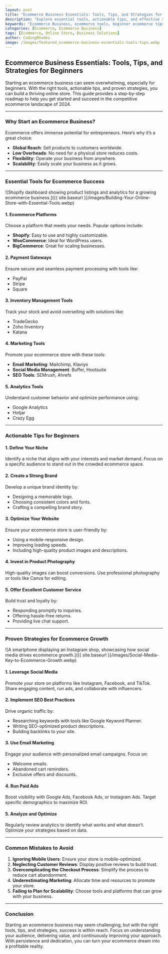```yaml
---
layout: post
title: "Ecommerce Business Essentials: Tools, Tips, and Strategies for Beginners"
description: "Explore essential tools, actionable tips, and effective strategies to start and grow your ecommerce business successfully. Perfect for beginners in 2024."
keywords: "Ecommerce Business, ecommerce tools, beginner ecommerce tips, ecommerce strategies, trends 2024, online store ideas"
categories: [Ecommerce, Ecommerce Business]
tags: [Ecommerce, Online Store, Business Solutions]
author: CodingRhodes
image: /images/featured_ecommerce-business-essentials-tools-tips.webp
---
```


## Ecommerce Business Essentials: Tools, Tips, and Strategies for Beginners

Starting an ecommerce business can seem overwhelming, especially for beginners. With the right tools, actionable tips, and proven strategies, you can build a thriving online store. This guide provides a step-by-step roadmap to help you get started and succeed in the competitive ecommerce landscape of 2024.

---

### Why Start an Ecommerce Business?

Ecommerce offers immense potential for entrepreneurs. Here’s why it’s a great choice:

- **Global Reach**: Sell products to customers worldwide.
- **Low Overheads**: No need for a physical store reduces costs.
- **Flexibility**: Operate your business from anywhere.
- **Scalability**: Easily scale your business as it grows.

---

### Essential Tools for Ecommerce Success

![Shopify dashboard showing product listings and analytics for a growing ecommerce business.]({{ site.baseurl }}/images/Building-Your-Online-Store-with-Essential-Tools.webp)

#### 1. **Ecommerce Platforms**
Choose a platform that meets your needs. Popular options include:

- **Shopify**: Easy to use and highly customizable.
- **WooCommerce**: Ideal for WordPress users.
- **BigCommerce**: Great for scaling businesses.

#### 2. **Payment Gateways**
Ensure secure and seamless payment processing with tools like:

- PayPal
- Stripe
- Square

#### 3. **Inventory Management Tools**
Track your stock and avoid overselling with solutions like:

- TradeGecko
- Zoho Inventory
- Katana

#### 4. **Marketing Tools**
Promote your ecommerce store with these tools:

- **Email Marketing**: Mailchimp, Klaviyo
- **Social Media Management**: Buffer, Hootsuite
- **SEO Tools**: SEMrush, Ahrefs

#### 5. **Analytics Tools**
Understand customer behavior and optimize performance using:

- Google Analytics
- Hotjar
- Crazy Egg

---

### Actionable Tips for Beginners

#### 1. **Define Your Niche**
Identify a niche that aligns with your interests and market demand. Focus on a specific audience to stand out in the crowded ecommerce space.

#### 2. **Create a Strong Brand**
Develop a unique brand identity by:

- Designing a memorable logo.
- Choosing consistent colors and fonts.
- Crafting a compelling brand story.

#### 3. **Optimize Your Website**
Ensure your ecommerce store is user-friendly by:

- Using a mobile-responsive design.
- Improving loading speeds.
- Including high-quality product images and descriptions.

#### 4. **Invest in Product Photography**
High-quality images can boost conversions. Use professional photography or tools like Canva for editing.

#### 5. **Offer Excellent Customer Service**
Build trust and loyalty by:

- Responding promptly to inquiries.
- Offering hassle-free returns.
- Providing live chat support.

---

### Proven Strategies for Ecommerce Growth

![A smartphone displaying an Instagram shop, showcasing how social media drives ecommerce growth.]({{ site.baseurl }}/images/Social-Media-Key-to-Ecommerce-Growth.webp)

#### 1. **Leverage Social Media**
Promote your store on platforms like Instagram, Facebook, and TikTok. Share engaging content, run ads, and collaborate with influencers.

#### 2. **Implement SEO Best Practices**
Drive organic traffic by:

- Researching keywords with tools like Google Keyword Planner.
- Writing SEO-optimized product descriptions.
- Building backlinks to your site.

#### 3. **Use Email Marketing**
Engage your audience with personalized email campaigns. Focus on:

- Welcome emails.
- Abandoned cart reminders.
- Exclusive offers and discounts.

#### 4. **Run Paid Ads**
Boost visibility with Google Ads, Facebook Ads, or Instagram Ads. Target specific demographics to maximize ROI.

#### 5. **Analyze and Optimize**
Regularly review analytics to identify what works and what doesn’t. Optimize your strategies based on data.

---

### Common Mistakes to Avoid

1. **Ignoring Mobile Users**: Ensure your store is mobile-optimized.
2. **Neglecting Customer Reviews**: Display positive reviews to build trust.
3. **Overcomplicating the Checkout Process**: Simplify the process to reduce cart abandonment.
4. **Underestimating Marketing**: Allocate time and resources to promote your store.
5. **Failing to Plan for Scalability**: Choose tools and platforms that can grow with your business.

---

### Conclusion

Starting an ecommerce business may seem challenging, but with the right tools, tips, and strategies, success is within reach. Focus on understanding your audience, delivering value, and continuously improving your approach. With persistence and dedication, you can turn your ecommerce dream into a profitable reality.

